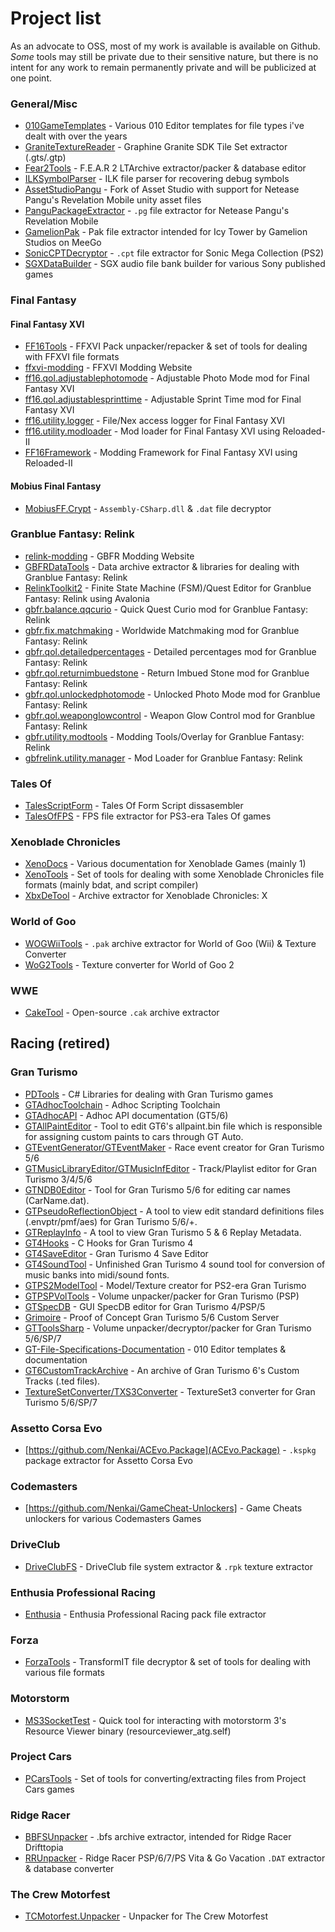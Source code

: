 # Project list

As an advocate to OSS, most of my work is available is available on Github. *Some* tools may still be private due to their sensitive nature, but there is no intent for any work to remain permanently private and will be publicized at one point.

### General/Misc
* [010GameTemplates](https://github.com/Nenkai/010GameTemplates) - Various 010 Editor templates for file types i've dealt with over the years
* [GraniteTextureReader](https://github.com/Nenkai/GraniteTextureReader) - Graphine Granite SDK Tile Set extractor (.gts/.gtp)
* [Fear2Tools](https://github.com/Nenkai/Fear2Tools) - F.E.A.R 2 LTArchive extractor/packer & database editor
* [ILKSymbolParser](https://github.com/Nenkai/ILKSymbolParser) - ILK file parser for recovering debug symbols
* [AssetStudioPangu](https://github.com/Nenkai/AssetStudioPangu) - Fork of Asset Studio with support for Netease Pangu's Revelation Mobile unity asset files
* [PanguPackageExtractor](https://github.com/Nenkai/PanguPackageExtractor) - `.pg` file extractor for Netease Pangu's Revelation Mobile
* [GamelionPak](https://github.com/Nenkai/GamelionPak) - Pak file extractor intended for Icy Tower by Gamelion Studios on MeeGo
* [SonicCPTDecryptor](https://github.com/Nenkai/SonicCPTDecryptor) - `.cpt` file extractor for Sonic Mega Collection (PS2)
* [SGXDataBuilder](https://github.com/Nenkai/SGXDataBuilder) - SGX audio file bank builder for various Sony published games

### Final Fantasy
#### Final Fantasy XVI
* [FF16Tools](https://github.com/Nenkai/FF16Tools) - FFXVI Pack unpacker/repacker & set of tools for dealing with FFXVI file formats
* [ffxvi-modding](https://github.com/Nenkai/ffxvi-modding) - FFXVI Modding Website
* [ff16.qol.adjustablephotomode](https://github.com/Nenkai/ff16.qol.adjustablephotomode) - Adjustable Photo Mode mod for Final Fantasy XVI
* [ff16.qol.adjustablesprinttime](https://github.com/Nenkai/ff16.qol.adjustablesprinttime) - Adjustable Sprint Time mod for Final Fantasy XVI
* [ff16.utility.logger](https://github.com/Nenkai/ff16.utility.logger) - File/Nex access logger for Final Fantasy XVI
* [ff16.utility.modloader](https://github.com/Nenkai/ff16.utility.modloader) - Mod loader for Final Fantasy XVI using Reloaded-II
* [FF16Framework](https://github.com/Nenkai/FF16Framework) - Modding Framework for Final Fantasy XVI using Reloaded-II

#### Mobius Final Fantasy
* [MobiusFF.Crypt](https://github.com/Nenkai/MobiusFF.Crypt) - `Assembly-CSharp.dll` & `.dat` file decryptor

### Granblue Fantasy: Relink
* [relink-modding](https://github.com/Nenkai/relink-modding) - GBFR Modding Website
* [GBFRDataTools](https://github.com/Nenkai/GBFRDataTools) - Data archive extractor & libraries for dealing with Granblue Fantasy: Relink
* [RelinkToolkit2](https://github.com/Nenkai/RelinkToolkit2) - Finite State Machine (FSM)/Quest Editor for Granblue Fantasy: Relink using Avalonia
* [gbfr.balance.qqcurio](https://github.com/Nenkai/gbfr.balance.qqcurio) - Quick Quest Curio mod for Granblue Fantasy: Relink 
* [gbfr.fix.matchmaking](https://github.com/Nenkai/gbfr.fix.matchmaking) - Worldwide Matchmaking mod for Granblue Fantasy: Relink
* [gbfr.qol.detailedpercentages](https://github.com/Nenkai/gbfr.qol.detailedpercentages) - Detailed percentages mod for Granblue Fantasy: Relink
* [gbfr.qol.returnimbuedstone](https://github.com/Nenkai/gbfr.qol.returnimbuedstone) - Return Imbued Stone mod for Granblue Fantasy: Relink
* [gbfr.qol.unlockedphotomode](https://github.com/Nenkai/gbfr.qol.unlockedphotomodecamera) - Unlocked Photo Mode mod for Granblue Fantasy: Relink
* [gbfr.qol.weaponglowcontrol](https://github.com/Nenkai/gbfr.qol.weaponglowcontrol) - Weapon Glow Control mod for Granblue Fantasy: Relink
* [gbfr.utility.modtools](https://github.com/Nenkai/gbfr.utility.modtools) - Modding Tools/Overlay for Granblue Fantasy: Relink
* [gbfrelink.utility.manager](https://github.com/WistfulHopes/gbfrelink.utility.manager) - Mod Loader for Granblue Fantasy: Relink

### Tales Of
* [TalesScriptForm](https://github.com/Nenkai/TalesScriptForm) - Tales Of Form Script dissasembler
* [TalesOfFPS](https://github.com/Nenkai/TalesOfFPS) - FPS file extractor for PS3-era Tales Of games

### Xenoblade Chronicles
* [XenoDocs](https://github.com/Nenkai/XenoDocs) - Various documentation for Xenoblade Games (mainly 1)
* [XenoTools](https://github.com/Nenkai/XenoTools) - Set of tools for dealing with some Xenoblade Chronicles file formats (mainly bdat, and script compiler) 
* [XbxDeTool](https://github.com/Nenkai/XbxDeTool) - Archive extractor for Xenoblade Chronicles: X

### World of Goo
* [WOGWiiTools](https://github.com/Nenkai/WOGWiiTools) - `.pak` archive extractor for World of Goo (Wii) & Texture Converter
* [WoG2Tools](https://github.com/Nenkai/WoG2Tools) - Texture converter for World of Goo 2

### WWE
* [CakeTool](https://github.com/Nenkai/CakeTool) - Open-source `.cak` archive extractor

## Racing (retired)

### Gran Turismo
* [PDTools](https://github.com/Nenkai/PDTools) - C# Libraries for dealing with Gran Turismo games
* [GTAdhocToolchain](https://github.com/Nenkai/GTAdhocToolchain) - Adhoc Scripting Toolchain
* [GTAdhocAPI](https://github.com/Nenkai/GTAdhocAPI) - Adhoc API documentation (GT5/6)
* [GTAllPaintEditor](https://github.com/Nenkai/GTAllPaintEditor) - Tool to edit GT6's allpaint.bin file which is responsible for assigning custom paints to cars through GT Auto.
* [GTEventGenerator/GTEventMaker](https://github.com/Nenkai/GTEventGenerator) - Race event creator for Gran Turismo 5/6
* [GTMusicLibraryEditor/GTMusicInfEditor](https://github.com/Nenkai/GTMusicLibraryEditor) - Track/Playlist editor for Gran Turismo 3/4/5/6
* [GTNDB0Editor](https://github.com/Nenkai/GTNDB0Editor) - Tool for Gran Turismo 5/6 for editing car names (CarName.dat).
* [GTPseudoReflectionObject](https://github.com/Nenkai/GTPseudoReflectionObject) - A tool to view edit standard definitions files (.envptr/pmf/aes) for Gran Turismo 5/6/+.
* [GTReplayInfo](https://github.com/Nenkai/GTReplayInfo) - A tool to view Gran Turismo 5 & 6 Replay Metadata.
* [GT4Hooks](https://github.com/Nenkai/GT4Hooks) - C Hooks for Gran Turismo 4
* [GT4SaveEditor](https://github.com/Nenkai/GT4SaveEditor) - Gran Turismo 4 Save Editor
* [GT4SoundTool](https://github.com/Nenkai/GT4SoundTool) - Unfinished Gran Turismo 4 sound tool for conversion of music banks into midi/sound fonts.
* [GTPS2ModelTool](https://github.com/Nenkai/GTPS2ModelTool) - Model/Texture creator for PS2-era Gran Turismo 
* [GTPSPVolTools](https://github.com/Nenkai/GTPSPVolTools) - Volume unpacker/packer for Gran Turismo (PSP)
* [GTSpecDB](https://github.com/Nenkai/GTSpecDB) - GUI SpecDB editor for Gran Turismo 4/PSP/5
* [Grimoire](https://github.com/Nenkai/Grimoire) - Proof of Concept Gran Turismo 5/6 Custom Server
* [GTToolsSharp](https://github.com/Nenkai/GTToolsSharp) - Volume unpacker/decryptor/packer for Gran Turismo 5/6/SP/7
* [GT-File-Specifications-Documentation](https://github.com/Nenkai/GT-File-Specifications-Documentation) - 010 Editor templates & documentation
* [GT6CustomTrackArchive](https://github.com/Nenkai/GT6_Custom_Track_Archive) - An archive of Gran Turismo 6's Custom Tracks (.ted files).
* [TextureSetConverter/TXS3Converter](https://github.com/Nenkai/TXS3Converter) - TextureSet3 converter for Gran Turismo 5/6/SP/7

### Assetto Corsa Evo
* [https://github.com/Nenkai/ACEvo.Package](ACEvo.Package) - `.kspkg` package extractor for Assetto Corsa Evo

### Codemasters
* [https://github.com/Nenkai/GameCheat-Unlockers] - Game Cheats unlockers for various Codemasters Games

### DriveClub
* [DriveClubFS](https://github.com/Nenkai/DriveClubFS) - DriveClub file system extractor & `.rpk` texture extractor

### Enthusia Professional Racing
* [Enthusia](https://github.com/Nenkai/EnthusiaVolumeFS) - Enthusia Professional Racing pack file extractor

### Forza
* [ForzaTools](https://github.com/Nenkai/ForzaTools) - TransformIT file decryptor & set of tools for dealing with various file formats

### Motorstorm
* [MS3SocketTest](https://github.com/Nenkai/MS3SocketTest) - Quick tool for interacting with motorstorm 3's Resource Viewer binary (resourceviewer_atg.self)

### Project Cars
* [PCarsTools](https://github.com/Nenkai/PCarsTools) - Set of tools for converting/extracting files from Project Cars games

### Ridge Racer
* [BBFSUnpacker](https://github.com/Nenkai/BBFSUnpacker) - .bfs archive extractor, intended for Ridge Racer Drifttopia
* [RRUnpacker](https://github.com/Nenkai/RRUnpacker) - Ridge Racer PSP/6/7/PS Vita & Go Vacation `.DAT` extractor & database converter

### The Crew Motorfest
* [TCMotorfest.Unpacker](https://github.com/Nenkai/TCMotorfest.Unpacker) - Unpacker for The Crew Motorfest
